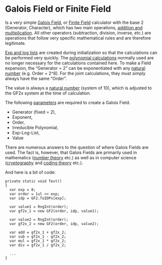 # Galois Field or Finite Field

Is a very simple [Galois Field](https://en.wikipedia.org/wiki/Finite_field), or [Finite Field](https://en.wikipedia.org/wiki/Finite_field) calculator with the base 2 (Generator, Character), which has two main operations, [addition and multiplication](https://en.wikipedia.org/wiki/Finite_field_arithmetic). All other operators (subtraction, division, inverse, etc.) are operations that follow very specific mathematical rules and are therefore legitimate. 

[Exp and log lists](https://en.wikipedia.org/wiki/Finite_field_arithmetic#Generator_based_tables) are created during initialization so that the calculations can be performed very quickly. The [polynomial calculations](https://en.wikipedia.org/wiki/Polynomial) normally used are no longer necessary for the calculations contained here. To make a Field expansion, the “Generator = 2” can be exponentiated with any [natural number](https://en.wikipedia.org/wiki/Natural_number) (e.g. Order = 2^8). For the joint calculations, they must simply always have the same “Order”.

The value is always a [natural number](https://en.wikipedia.org/wiki/Natural_number) (system of 10), which is adjusted to the GF2x system at the time of calculation.

The following [parameters](https://en.wikipedia.org/wiki/Finite_field_arithmetic) are required to create a Galois Field.
- Generator (fixed = 2),  
- Exponent,
- Order,
- Irreducible Polynomial,
- Exp-Log-List,
- Value

There are numerous answers to the question of where Galois Fields are used. The fact is, however, that Galois Fields are primarily used in mathematics ([number theory](https://en.wikipedia.org/wiki/Number_theory) etc.) as well as in computer science ([cryptography](https://en.wikipedia.org/wiki/Cryptography) and [coding theory](https://en.wikipedia.org/wiki/Coding_theory) etc.).  

And here is a bit of code:
```
private static void Test()
{
  var exp = 8;
  var order = 1ul << exp;
  var idp = GF2.ToIDPs[exp];

  var value1 = RngInt(order);
  var gf2x_1 = new GF2(order, idp, value1);

  var value2 = RngInt(order);
  var gf2x_2 = new GF2(order, idp, value2);

  var add = gf2x_1 + gf2x_2;
  var sub = gf2x_1 - gf2x_2;
  var mul = gf2x_1 * gf2x_2;
  var div = gf2x_1 / gf2x_2;

  ...
}
```
